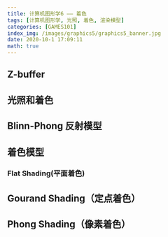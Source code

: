 ```yaml
---
title: 计算机图形学6 —— 着色 
tags: [计算机图形学, 光照, 着色, 渲染模型]
categories: [GAMES101]
index_img: /images/graphics5/graphics5_banner.jpg
date: 2020-10-1 17:09:11
math: true
---
```


## Z-buffer

## 光照和着色

## Blinn-Phong 反射模型

## 着色模型

### Flat Shading(平面着色)

## Gourand Shading（定点着色）

## Phong Shading（像素着色）